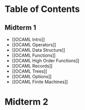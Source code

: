 # Table of Contents

## Midterm 1
- [[OCAML Intro]]
- [[OCAML Operators]]
- [[OCAML Data Structure]]
- [[OCAML Functions]]
- [[OCAML High Order Functions]]
- [[OCAML Records]]
- [[OCAML Trees]]
- [[OCAML Options]]
- [[OCAML Finite Machines]]

# Midterm 2